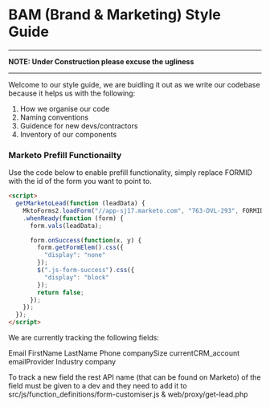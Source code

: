 # BAM (Brand & Marketing) Style Guide

---

**NOTE: Under Construction please excuse the ugliness**

---

Welcome to our style guide, we are buidling it out as we write our codebase because it helps us with the following:
1. How we  organise our code
2. Naming conventions 
3. Guidence for new devs/contractors 
4. Inventory of our components 


### Marketo Prefill Functionailty 

Use the code below to enable prefill functionality, simply replace FORMID with the id of the form you want to point to. 


```html
<script>
  getMarketoLead(function (leadData) {
    MktoForms2.loadForm("//app-sj17.marketo.com", "763-DVL-293", FORMID)
    .whenReady(function (form) {
      form.vals(leadData);

      form.onSuccess(function(x, y) {
        form.getFormElem().css({
          "display": "none"
        });
        $(".js-form-success").css({
          "display": "block"
        });
        return false;
      });  
    });
  });
</script>
```



We are currently tracking the following fields: 

Email
FirstName
LastName
Phone
companySize
currentCRM_account
emailProvider
Industry
company

To track a new field the rest API name (that can be found on Marketo) of the field must be given to a dev and they need to add it to src/js/function_definitions/form-customiser.js & web/proxy/get-lead.php